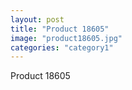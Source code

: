 ```yaml
---
layout: post
title: "Product 18605"
image: "product18605.jpg"
categories: "category1"
---
```

Product 18605
